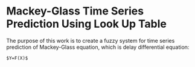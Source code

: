 # Mackey-Glass Time Series Prediction Using Look Up Table 

The purpose of this work is to create a fuzzy system for time series prediction of Mackey-Glass equation, which is delay differential equation:

    $Y=F(X)$